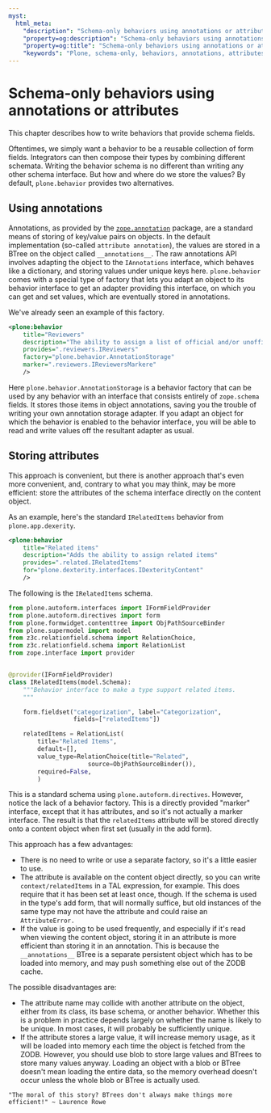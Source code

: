 ```yaml
---
myst:
  html_meta:
    "description": "Schema-only behaviors using annotations or attributes for content types in Plone"
    "property=og:description": "Schema-only behaviors using annotations or attributes for content types in Plone"
    "property=og:title": "Schema-only behaviors using annotations or attributes for content types in Plone"
    "keywords": "Plone, schema-only, behaviors, annotations, attributes, content types"
---
```


# Schema-only behaviors using annotations or attributes

This chapter describes how to write behaviors that provide schema fields.

Oftentimes, we simply want a behavior to be a reusable collection of form fields.
Integrators can then compose their types by combining different schemata.
Writing the behavior schema is no different than writing any other schema interface.
But how and where do we store the values?
By default, `plone.behavior` provides two alternatives.


## Using annotations

Annotations, as provided by the [`zope.annotation`](https://pypi.org/project/zope.annotation/) package, are a standard means of storing of key/value pairs on objects.
In the default implementation (so-called `attribute annotation`), the values are stored in a BTree on the object called `__annotations__`.
The raw annotations API involves adapting the object to the `IAnnotations` interface, which behaves like a dictionary, and storing values under unique keys here.
`plone.behavior` comes with a special type of factory that lets you adapt an object to its behavior interface to get an adapter providing this interface, on which you can get and set values, which are eventually stored in annotations.

We've already seen an example of this factory.

```xml
<plone:behavior
    title="Reviewers"
    description="The ability to assign a list of official and/or unofficial reviewers to an item, granting those users special powers."
    provides=".reviewers.IReviewers"
    factory="plone.behavior.AnnotationStorage"
    marker=".reviewers.IReviewersMarkere"
    />
```

Here `plone.behavior.AnnotationStorage` is a behavior factory that can be used by any behavior with an interface that consists entirely of `zope.schema` fields.
It stores those items in object annotations, saving you the trouble of writing your own annotation storage adapter.
If you adapt an object for which the behavior is enabled to the behavior interface, you will be able to read and write values off the resultant adapter as usual.


## Storing attributes

This approach is convenient, but there is another approach that's even more convenient, and, contrary to what you may think, may be more efficient: store the attributes of the schema interface directly on the content object.

As an example, here's the standard `IRelatedItems` behavior from `plone.app.dexerity`.

```xml
<plone:behavior
    title="Related items"
    description="Adds the ability to assign related items"
    provides=".related.IRelatedItems"
    for="plone.dexterity.interfaces.IDexterityContent"
    />
```

The following is the `IRelatedItems` schema.

```python
from plone.autoform.interfaces import IFormFieldProvider
from plone.autoform.directives import form
from plone.formwidget.contenttree import ObjPathSourceBinder
from plone.supermodel import model
from z3c.relationfield.schema import RelationChoice,
from z3c.relationfield.schema import RelationList
from zope.interface import provider


@provider(IFormFieldProvider)
class IRelatedItems(model.Schema):
    """Behavior interface to make a type support related items.
    """

    form.fieldset("categorization", label="Categorization",
                  fields=["relatedItems"])

    relatedItems = RelationList(
        title="Related Items",
        default=[],
        value_type=RelationChoice(title="Related",
                      source=ObjPathSourceBinder()),
        required=False,
        )
```

This is a standard schema using `plone.autoform.directives`.
However, notice the lack of a behavior factory.
This is a directly provided "marker" interface, except that it has attributes, and so it's not actually a marker interface.
The result is that the `relatedItems` attribute will be stored directly onto a content object when first set (usually in the add form).

This approach has a few advantages:

-   There is no need to write or use a separate factory, so it's a little easier to use.
-   The attribute is available on the content object directly, so you can write `context/relatedItems` in a TAL expression, for example.
    This does require that it has been set at least once, though.
    If the schema is used in the type's add form, that will normally suffice, but old instances of the same type may not have the attribute and could raise an `AttributeError.`
-   If the value is going to be used frequently, and especially if it's read when viewing the content object, storing it in an attribute is more efficient than storing it in an annotation.
    This is because the `__annotations__` BTree is a separate persistent object which has to be loaded into memory, and may push something else out of the ZODB cache.

The possible disadvantages are:

-   The attribute name may collide with another attribute on the object, either from its class, its base schema, or another behavior.
    Whether this is a problem in practice depends largely on whether the name is likely to be unique.
    In most cases, it will probably be sufficiently unique.
-   If the attribute stores a large value, it will increase memory usage, as it will be loaded into memory each time the object is fetched from the ZODB.
    However, you should use blob to store large values and BTrees to store many values anyway.
    Loading an object with a blob or BTree doesn't mean loading the entire data, so the memory overhead doesn't occur unless the whole blob or BTree is actually used.

```{note}
"The moral of this story? BTrees don't always make things more efficient!" ~ Laurence Rowe
```
